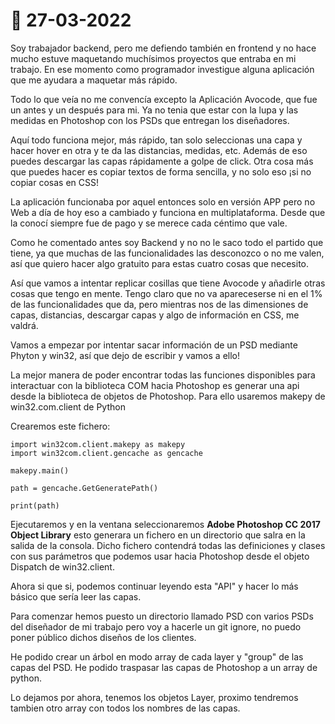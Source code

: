 # 📅 27-03-2022

Soy trabajador backend, pero me defiendo también en frontend y no hace mucho estuve maquetando muchísimos proyectos que entraba en mi trabajo. En ese momento como programador investigue alguna aplicación que me ayudara a maquetar más rápido.

Todo lo que veía no me convencía excepto la Aplicación Avocode, que fue un antes y un después para mi. Ya no tenia que estar con la lupa y las medidas en Photoshop con los PSDs que entregan los diseñadores.

Aquí todo funciona mejor, más rápido, tan solo seleccionas una capa y hacer hover en otra y te da las distancias, medidas, etc. Además de eso puedes descargar las capas rápidamente a golpe de click. Otra cosa más que puedes hacer es copiar textos de forma sencilla, y no solo eso ¡si no copiar cosas en CSS!

La aplicación funcionaba por aquel entonces solo en versión APP pero no Web a día de hoy eso a cambiado y funciona en multiplataforma. Desde que la conocí siempre fue de pago y se merece cada céntimo que vale.

Como he comentado antes soy Backend y no no le saco todo el partido que tiene, ya que muchas de las funcionalidades las desconozco o no me valen, así que quiero hacer algo gratuito para estas cuatro cosas que necesito.

Así que vamos a intentar replicar cosillas que tiene Avocode y añadirle otras cosas que tengo en mente. Tengo claro que no va apareceserse ni en el 1% de las funcionalidades que da, pero mientras nos de las dimensiones de capas, distancias, descargar capas y algo de información en CSS, me valdrá.

Vamos a empezar por intentar sacar información de un PSD mediante Phyton y win32, así que dejo de escribir y vamos a ello!

La mejor manera de poder encontrar todas las funciones disponibles para interactuar con la biblioteca COM hacia Photoshop es generar una api desde la biblioteca de objetos de Photoshop. Para ello usaremos makepy de win32.com.client de Python

Crearemos este fichero:

```
import win32com.client.makepy as makepy
import win32com.client.gencache as gencache

makepy.main()

path = gencache.GetGeneratePath()

print(path)
```

Ejecutaremos y en la ventana seleccionaremos **Adobe Photoshop CC 2017 Object Library** esto generara un fichero en un directorio que salra en la salida de la consola. Dicho fichero contendrá todas las definiciones y clases con sus parámetros que podemos usar hacia Photoshop desde el objeto Dispatch de win32.client.

Ahora si que si, podemos continuar leyendo esta "API" y hacer lo más básico que sería leer las capas.

Para comenzar hemos puesto un directorio llamado PSD con varios PSDs del diseñador de mi trabajo pero voy a hacerle un git ignore, no puedo poner público dichos diseños de los clientes.

He podido crear un árbol en modo array de cada layer y "group" de las capas del PSD. He podido traspasar las capas de Photoshop a un array de python.

Lo dejamos por ahora, tenemos los objetos Layer, proximo tendremos tambien otro array con todos los nombres de las capas.
